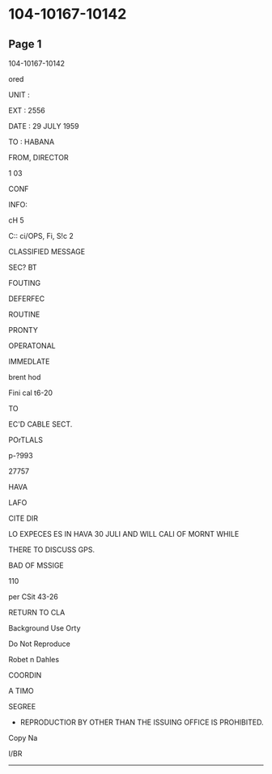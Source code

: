# 104-10167-10142

## Page 1

104-10167-10142

ored

UNIT :

EXT : 2556

DATE : 29 JULY 1959

TO : HABANA

FROM, DIRECTOR

1 03

CONF

INFO:

cH 5

C:: ci/OPS, Fi, S!c 2

CLASSIFIED MESSAGE

SEC? BT

FOUTING

DEFERFEC

ROUTINE

PRONTY

OPERATONAL

IMMEDLATE

brent hod

Fini cal t6-20

TO

EC'D CABLE SECT.

POrTLALS

p-?993

27757

HAVA

LAFO

CITE DIR

LO EXPECES ES IN HAVA 30 JULI AND WILL CALI OF MORNT WHILE

THERE TO DISCUSS GPS.

BAD OF MSSIGE

110

per CSit 43-26

RETURN TO CLA

Background Use Orty

Do Not Reproduce

Robet n Dahles

COORDIN

A TIMO

SEGREE

- REPRODUCTIOR BY OTHER THAN THE ISSUING OFFICE IS PROHIBITED.

Copy Na

I/BR

---

